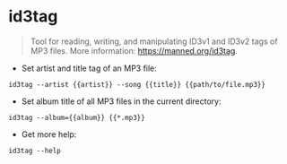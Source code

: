 # id3tag

> Tool for reading, writing, and manipulating ID3v1 and ID3v2 tags of MP3 files.
> More information: <https://manned.org/id3tag>.

- Set artist and title tag of an MP3 file:

`id3tag --artist {{artist}} --song {{title}} {{path/to/file.mp3}}`

- Set album title of all MP3 files in the current directory:

`id3tag --album={{album}} {{*.mp3}}`

- Get more help:

`id3tag --help`
